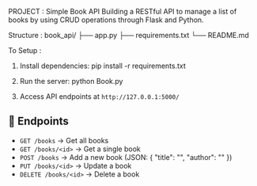 PROJECT : Simple Book API
Building a RESTful API to manage a list of books by using CRUD operations through Flask and Python.

Structure :
book_api/
├── app.py
├── requirements.txt
└── README.md

To Setup :
1. Install dependencies:
  pip install -r requirements.txt

2. Run the server:
   python Book.py

3. Access API endpoints at `http://127.0.0.1:5000/`
  ## 📖 Endpoints
  - `GET /books` → Get all books
  - `GET /books/<id>` → Get a single book
  - `POST /books` → Add a new book (JSON: { "title": "", "author": "" })
  - `PUT /books/<id>` → Update a book
  - `DELETE /books/<id>` → Delete a book

